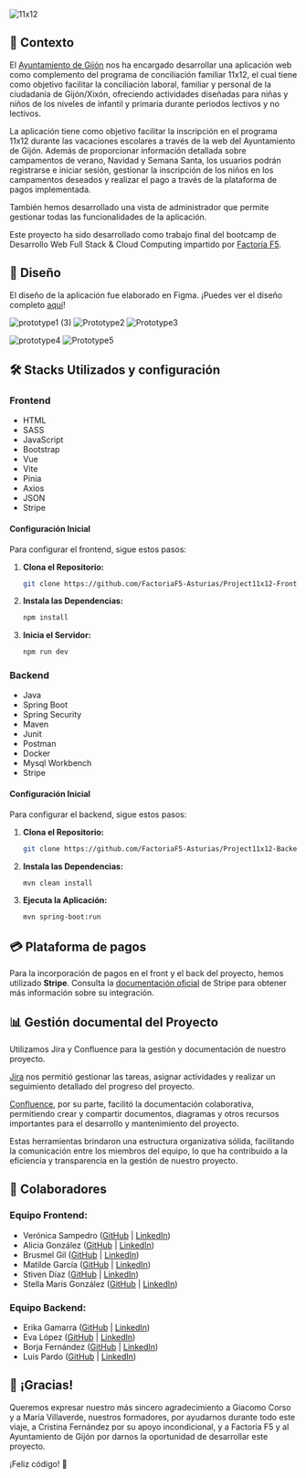 ![11x12](https://github.com/luispardosuarez/Project11x12-Backend-Team1-Gijon23_24/assets/144243096/40ec2940-de5c-4a0a-96ba-5f33341b4b1d)


## 📖 Contexto 

El [Ayuntamiento de Gijón](https://www.gijon.es/es) nos ha encargado desarrollar una aplicación web como complemento del programa de conciliación familiar 11x12, el cual tiene como objetivo facilitar la conciliación laboral, familiar y personal de la ciudadanía de Gijón/Xixón, ofreciendo actividades diseñadas para niñas y niños de los niveles de infantil y primaria durante periodos lectivos y no lectivos.

La aplicación tiene como objetivo facilitar la inscripción en el programa 11x12 durante las vacaciones escolares a través de la web del Ayuntamiento de Gijón. Además de proporcionar información detallada sobre campamentos de verano, Navidad y Semana Santa, los usuarios podrán registrarse e iniciar sesión, gestionar la inscripción de los niños en los campamentos deseados y realizar el pago a través de la plataforma de pagos implementada.

También hemos desarrollado una vista de administrador que permite gestionar todas las funcionalidades de la aplicación.

Este proyecto ha sido desarrollado como trabajo final del bootcamp de Desarrollo Web Full Stack & Cloud Computing impartido por [Factoría F5](https://factoriaf5.org/).


## 🎨 Diseño 

El diseño de la aplicación fue elaborado en Figma. ¡Puedes ver el diseño completo [aquí](https://www.figma.com/file/EIoNlWqQkNxQKaxJSzBo18/Proyecto-11x12-Gij%C3%B3n?type=design&node-id=0%3A1&mode=design&t=chvjd6y0d1DUHvoe-1)!

![prototype1 (3)](https://github.com/luispardosuarez/Project11x12-Backend-Team1-Gijon23_24/assets/144243096/ca9aef36-02ad-494f-b08d-3610d21b1824)
![Prototype2](https://github.com/luispardosuarez/Project11x12-Backend-Team1-Gijon23_24/assets/144243096/95ee6ec8-d84a-4fe8-b9a2-d61660f2ea04)
![Prototype3](https://github.com/luispardosuarez/Project11x12-Backend-Team1-Gijon23_24/assets/144243096/ccee388a-57f1-445a-b6fd-50290808120d)

![prototype4](https://github.com/luispardosuarez/Project11x12-Backend-Team1-Gijon23_24/assets/144243096/6bd60b64-31e2-41f9-96f5-126594b233f4)
![Prototype5](https://github.com/luispardosuarez/Project11x12-Backend-Team1-Gijon23_24/assets/144243096/5445bcb0-3bd6-47cb-9ee7-273ebd47ccde)


## 🛠️ Stacks Utilizados y configuración 

### Frontend

- HTML
- SASS
- JavaScript
- Bootstrap
- Vue
- Vite
- Pinia
- Axios
- JSON
- Stripe

#### Configuración Inicial

Para configurar el frontend, sigue estos pasos:

1. **Clona el Repositorio:**
   ```bash
   git clone https://github.com/FactoriaF5-Asturias/Project11x12-Frontend-Team1-Gijon23_24.git
   ```

2. **Instala las Dependencias:**
   ```bash
   npm install
   ```

3. **Inicia el Servidor:**
   ```bash
   npm run dev
   ```

### Backend

- Java
- Spring Boot
- Spring Security
- Maven
- Junit
- Postman
- Docker
- Mysql Workbench 
- Stripe
  
#### Configuración Inicial

Para configurar el backend, sigue estos pasos:

1. **Clona el Repositorio:**
   ```bash
   git clone https://github.com/FactoriaF5-Asturias/Project11x12-Backend-Team1-Gijon23_24.git
   ```

2. **Instala las Dependencias:**
   ```bash
   mvn clean install
   ```

3. **Ejecuta la Aplicación:**
   ```bash
   mvn spring-boot:run
   ```

## 💳 Plataforma de pagos 

Para la incorporación de pagos en el front y el back del proyecto, hemos utilizado **Stripe**. Consulta la [documentación oficial](https://stripe.com/docs) de Stripe para obtener más información sobre su integración.


## 📊 Gestión documental del Proyecto 

Utilizamos Jira y Confluence para la gestión y documentación de nuestro proyecto.

[Jira](https://www.atlassian.com/software/jira) nos permitió gestionar las tareas, asignar actividades y realizar un seguimiento detallado del progreso del proyecto.

[Confluence](https://www.atlassian.com/software/confluence), por su parte, facilitó la documentación colaborativa, permitiendo crear y compartir documentos, diagramas y otros recursos importantes para el desarrollo y mantenimiento del proyecto.

Estas herramientas brindaron una estructura organizativa sólida, facilitando la comunicación entre los miembros del equipo, lo que ha contribuido a la eficiencia y transparencia en la gestión de nuestro proyecto.


## 🙌 Colaboradores 

### Equipo Frontend:
- Verónica Sampedro ([GitHub](https://github.com/verosampedro) | [LinkedIn](https://www.linkedin.com/in/verosampedro/))
- Alicia González ([GitHub](https://github.com/Aliglez) | [LinkedIn](https://www.linkedin.com/in/alicia-gonz%C3%A1lez-castro/))
- Brusmel Gil ([GitHub](https://github.com/BrusmelGil) | [LinkedIn](https://www.linkedin.com/in/brusmelgilrondon/))
- Matilde García ([GitHub](https://github.com/MatiGarciaS) | [LinkedIn](https://www.linkedin.com/in/matildegarc%C3%ADasu%C3%A1rez/))
- Stiven Díaz ([GitHub](https://github.com/stiv-32) | [LinkedIn](https://www.linkedin.com/in/harold-diaz-torres/))
- Stella Maris González ([GitHub](https://github.com/Stegonyrob) | [LinkedIn](https://www.linkedin.com/in/stella-m-gonz%C3%A1lez-robert/))

### Equipo Backend:
- Erika Gamarra ([GitHub](https://github.com/erigt) | [LinkedIn](https://www.linkedin.com/in/erikagt/))
- Eva López ([GitHub](https://github.com/EvaMLopez) | [LinkedIn](https://www.linkedin.com/))
- Borja Fernández ([GitHub](https://github.com/BarmanDev) | [LinkedIn](https://www.linkedin.com/in/borjafg/))
- Luis Pardo ([GitHub](https://github.com/luispardosuarez) | [LinkedIn](https://www.linkedin.com/in/luispardosuarez/))


## 🙏 ¡Gracias!

Queremos expresar nuestro más sincero agradecimiento a Giacomo Corso y a María Villaverde, nuestros formadores, por ayudarnos durante todo este viaje, a Cristina Fernández por su apoyo incondicional, y a Factoría F5 y al Ayuntamiento de Gijón por darnos la oportunidad de desarrollar este proyecto. 

¡Feliz código! 🚀


